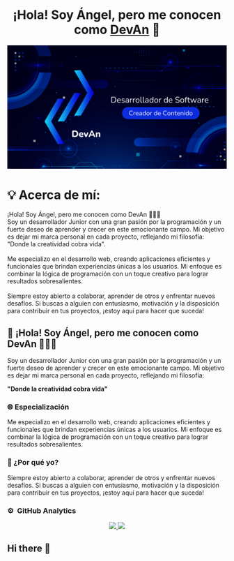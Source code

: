 <div align="center">
<h1 align="center">¡Hola! Soy Ángel, pero me conocen como <a href="#">DevAn</a> 👋</h1>

</div>

<div align="center">
<img src="./Nunito.png" alt="Banner" >
</div>

# 💡 Acerca de mí:
<p> ¡Hola! Soy Ángel, pero me conocen como DevAn 👨‍💻✨<br>Soy un desarrollador Junior con una gran pasión por la programación y un fuerte deseo de aprender y crecer en este emocionante campo. Mi objetivo es dejar mi marca personal en cada proyecto, reflejando mi filosofía: "Donde la creatividad cobra vida".<br><br>Me especializo en el desarrollo web, creando aplicaciones eficientes y funcionales que brindan experiencias únicas a los usuarios. Mi enfoque es combinar la lógica de programación con un toque creativo para lograr resultados sobresalientes.<br><br>Siempre estoy abierto a colaborar, aprender de otros y enfrentar nuevos desafíos. Si buscas a alguien con entusiasmo, motivación y la disposición para contribuir en tus proyectos, ¡estoy aquí para hacer que suceda! </p>

## 👋 ¡Hola! Soy Ángel, pero me conocen como **DevAn** 👨‍💻✨

Soy un desarrollador Junior con una gran pasión por la programación y un fuerte deseo de aprender y crecer en este emocionante campo. Mi objetivo es dejar mi marca personal en cada proyecto, reflejando mi filosofía:

**"Donde la creatividad cobra vida"**

### 🌐 Especialización
Me especializo en el desarrollo web, creando aplicaciones eficientes y funcionales que brindan experiencias únicas a los usuarios. Mi enfoque es combinar la lógica de programación con un toque creativo para lograr resultados sobresalientes.

### 🚀 ¿Por qué yo?
Siempre estoy abierto a colaborar, aprender de otros y enfrentar nuevos desafíos. Si buscas a alguien con entusiasmo, motivación y la disposición para contribuir en tus proyectos, ¡estoy aquí para hacer que suceda!


### ⚙️ &nbsp;GitHub Analytics

<p align="center">
<a href="https://github.com/DevAn-Projects">
  <img height="180em" src="https://github-readme-stats-eight-theta.vercel.app/api?username=DevAn-Projects&show_icons=true&theme=algolia&include_all_commits=true&count_private=true"/>
  <img height="180em" src="https://github-readme-stats-eight-theta.vercel.app/api/top-langs/?username=DevAn-Projects&layout=compact&langs_count=8&theme=algolia"/>
</a>
</p>


## Hi there 👋

<!--
**DevAn-Projects/DevAn-Projects** is a ✨ _special_ ✨ repository because its `README.md` (this file) appears on your GitHub profile.

Here are some ideas to get you started:

- 🔭 I’m currently working on ...
- 🌱 I’m currently learning ...
- 👯 I’m looking to collaborate on ...
- 🤔 I’m looking for help with ...
- 💬 Ask me about ...
- 📫 How to reach me: ...
- 😄 Pronouns: ...
- ⚡ Fun fact: ...
-->
